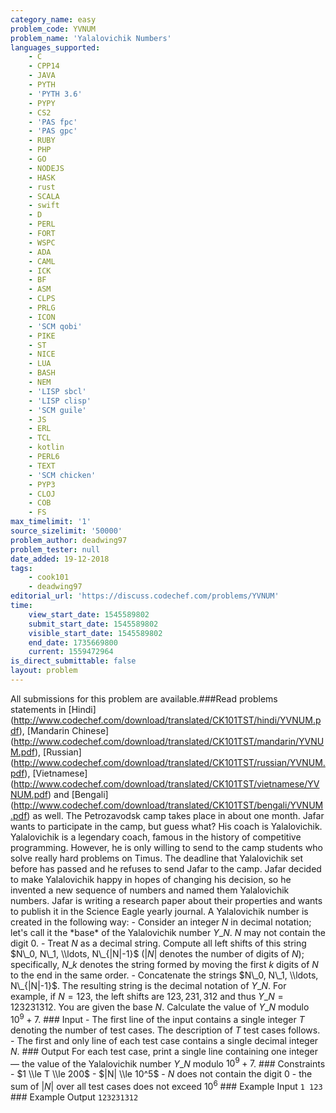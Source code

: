 ```yaml
---
category_name: easy
problem_code: YVNUM
problem_name: 'Yalalovichik Numbers'
languages_supported:
    - C
    - CPP14
    - JAVA
    - PYTH
    - 'PYTH 3.6'
    - PYPY
    - CS2
    - 'PAS fpc'
    - 'PAS gpc'
    - RUBY
    - PHP
    - GO
    - NODEJS
    - HASK
    - rust
    - SCALA
    - swift
    - D
    - PERL
    - FORT
    - WSPC
    - ADA
    - CAML
    - ICK
    - BF
    - ASM
    - CLPS
    - PRLG
    - ICON
    - 'SCM qobi'
    - PIKE
    - ST
    - NICE
    - LUA
    - BASH
    - NEM
    - 'LISP sbcl'
    - 'LISP clisp'
    - 'SCM guile'
    - JS
    - ERL
    - TCL
    - kotlin
    - PERL6
    - TEXT
    - 'SCM chicken'
    - PYP3
    - CLOJ
    - COB
    - FS
max_timelimit: '1'
source_sizelimit: '50000'
problem_author: deadwing97
problem_tester: null
date_added: 19-12-2018
tags:
    - cook101
    - deadwing97
editorial_url: 'https://discuss.codechef.com/problems/YVNUM'
time:
    view_start_date: 1545589802
    submit_start_date: 1545589802
    visible_start_date: 1545589802
    end_date: 1735669800
    current: 1559472964
is_direct_submittable: false
layout: problem
---
```

All submissions for this problem are available.\###Read problems statements in \[Hindi\](http://www.codechef.com/download/translated/CK101TST/hindi/YVNUM.pdf), \[Mandarin Chinese\](http://www.codechef.com/download/translated/CK101TST/mandarin/YVNUM.pdf), \[Russian\](http://www.codechef.com/download/translated/CK101TST/russian/YVNUM.pdf), \[Vietnamese\](http://www.codechef.com/download/translated/CK101TST/vietnamese/YVNUM.pdf) and \[Bengali\](http://www.codechef.com/download/translated/CK101TST/bengali/YVNUM.pdf) as well. The Petrozavodsk camp takes place in about one month. Jafar wants to participate in the camp, but guess what? His coach is Yalalovichik. Yalalovichik is a legendary coach, famous in the history of competitive programming. However, he is only willing to send to the camp students who solve really hard problems on Timus. The deadline that Yalalovichik set before has passed and he refuses to send Jafar to the camp. Jafar decided to make Yalalovichik happy in hopes of changing his decision, so he invented a new sequence of numbers and named them Yalalovichik numbers. Jafar is writing a research paper about their properties and wants to publish it in the Science Eagle yearly journal. A Yalalovichik number is created in the following way: - Consider an integer $N$ in decimal notation; let's call it the \*base\* of the Yalalovichik number $Y\_N$. $N$ may not contain the digit $0$. - Treat $N$ as a decimal string. Compute all left shifts of this string $N\_0, N\_1, \\ldots, N\_{|N|-1}$ ($|N|$ denotes the number of digits of $N$); specifically, $N\_k$ denotes the string formed by moving the first $k$ digits of $N$ to the end in the same order. - Concatenate the strings $N\_0, N\_1, \\ldots, N\_{|N|-1}$. The resulting string is the decimal notation of $Y\_N$. For example, if $N = 123$, the left shifts are $123, 231, 312$ and thus $Y\_N = 123231312$. You are given the base $N$. Calculate the value of $Y\_N$ modulo $10^9+7$. ### Input - The first line of the input contains a single integer $T$ denoting the number of test cases. The description of $T$ test cases follows. - The first and only line of each test case contains a single decimal integer $N$. ### Output For each test case, print a single line containing one integer — the value of the Yalalovichik number $Y\_N$ modulo $10^9+7$. ### Constraints - $1 \\le T \\le 200$ - $|N| \\le 10^5$ - $N$ does not contain the digit $0$ - the sum of $|N|$ over all test cases does not exceed $10^6$ ### Example Input ``` 1 123 ``` ### Example Output ``` 123231312 ```
